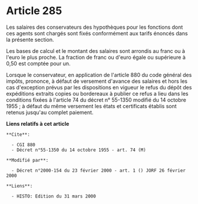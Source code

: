 # Article 285

Les salaires des conservateurs des hypothèques  pour les fonctions dont ces agents sont chargés sont fixés conformément aux
tarifs énoncés dans la présente section.

Les bases de calcul et le montant des salaires sont arrondis au franc ou à l'euro le plus proche. La fraction de franc ou
d'euro égale ou supérieure à 0,50 est comptée pour un.

Lorsque le conservateur, en application de l'article 880 du code général des impôts, prononce, à défaut de versement d'avance
des salaires et hors les cas d'exception prévus par les dispositions en vigueur le refus du dépôt des expéditions extraits
copies ou bordereaux à publier ce refus a lieu dans les conditions fixées à l'article 74 du décret n° 55-1350 modifié du 14
octobre 1955 ; à défaut du même versement les états et certificats établis sont retenus jusqu'au complet paiement.

**Liens relatifs à cet article**

	**Cite**:

	  - CGI 880
	  - Décret n°55-1350 du 14 octobre 1955 - art. 74 (M)

	**Modifié par**:

	  - Décret n°2000-154 du 23 février 2000 - art. 1 () JORF 26 février 2000

	**Liens**:

	  - HISTO: Edition du 31 mars 2000
